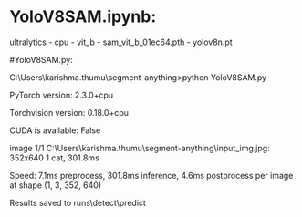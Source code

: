 # YoloV8SAM.ipynb:
ultralytics - cpu - vit_b - sam_vit_b_01ec64.pth - yolov8n.pt 


#YoloV8SAM.py:

C:\Users\karishma.thumu\segment-anything>python YoloV8SAM.py

PyTorch version: 2.3.0+cpu

Torchvision version: 0.18.0+cpu

CUDA is available: False

image 1/1 C:\Users\karishma.thumu\segment-anything\input_img.jpg: 352x640 1 cat, 301.8ms

Speed: 7.1ms preprocess, 301.8ms inference, 4.6ms postprocess per image at shape (1, 3, 352, 640)

Results saved to runs\detect\predict

